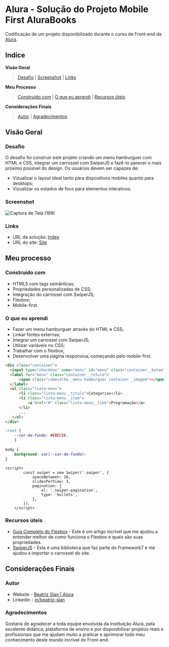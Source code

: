 # Alura - Solução do Projeto Mobile First AluraBooks

Codificação de um projeto disponibilizado durante o curso de Front-end da [Alura](https://www.alura.com.br/formacao-front-end).

## Indíce

**Visão Geral**
>[Desafio](#desafio) |
>[Screenshot](#screenshot) |
>[Links](#links)

**Meu Processo**
>[Construído com](#construído-com) | 
>[O que eu aprendi](#o-que-eu-aprendi) | 
>[Recursos úteis](#recursos-úteis)

**Considerações Finais** 
>[Autor](#autor) |
>[Agradecimentos](#agradecimentos)

## Visão Geral

### Desafio

O desafio foi construir este projeto criando um menu hamburguer com HTML e CSS, integrar um carrossel com SwiperJS e fazê-lo parecer o mais próximo possível do design. Os usuários devem ser capazes de:

- Vizualizar o layout ideal tanto para dispositivos mobiles quanto para desktops;
- Vizualizar os estados de foco para elementos interativos. 

### Screenshot

![Captura de Tela (199)](https://user-images.githubusercontent.com/105252003/178901722-db44a01e-3066-4d7a-9580-d2ee3e9ef287.png)

### Links

- URL da solução: [Index](https://github.com/beatrizslan/Projeto-Mobile-First-Alura-Books/blob/main/docs/index.html)
- URL do site: [Site](https://beatrizslan.github.io/Projeto-Mobile-First-Alura-Books/)

## Meu processo

### Construído com

- HTML5 com tags semânticas;
- Propriedades personalizadas de CSS;
- Integração do carrossel com SwiperJS;
- Flexbox;
- Mobile-first.

### O que eu aprendi

- Fazer um menu hamburguer através do HTML e CSS;
- Linkar fontes externas;
- Integrar um carrossel com SwiperJS;
- Utilizar variáveis no CSS;
- Trabalhar com o flexbox;
- Desenvolver uma página responsiva, começando pelo mobile-first.

```HTML
<div class="container">
  <input type="checkbox" name="menu" id="menu" class="container__botao">
  <label for="menu" class="container__rotulo">
      <span class="cabecalho__menu-hamburguer container__imagem"></span>
  </label>
  <ul class="lista-menu">
      <li class="lista-menu__titulo">Categorias</li>
      <li class="lista-menu__item">
          <a href="#" class="lista-menu__link">Programação</a>
      </li>
      ...   
   </ul>
</div>     
```

```CSS
:root {
    --cor-de-fundo: #EBECEE;
    }
    
body {
    background: var(--cor-de-fundo);
}
```

```JS
<script>
        const swiper = new Swiper('.swiper', {
            spaceBetween: 10,
            slidesPerView: 3,
            pagination: {
                el: '.swiper-pagination',
                type: 'bullets',
            },
        });
    </script>
```

### Recursos úteis

- [Guia Completo do Flexbox](https://css-tricks.com/snippets/css/a-guide-to-flexbox/) - Este é um artigo incrível que me ajudou a entender melhor de como funciona o Flexbox e quais são suas propriedades. 
- [SwiperJS](https://swiperjs.com/) - Esta é uma biblioteca que faz parte do Framework7 e me ajudou a importar o carrossel do site.
  

## Considerações Finais

### Autor

- Website - [Beatriz Slan | Alura](https://beatrizslan.github.io/Projeto-Mobile-First-Alura-Books/)
- Linkedin - [in/beatriz-slan](https://www.linkedin.com/in/beatriz-slan-2324a4173/)


### Agradecimentos

Gostaria de agradecer a toda equipe envolvida da Instituição Alura, pela excelente didática, plataforma de ensino e por disponibilizar projetos reais e profissionais que me ajudam muito a praticar e aprimorar todo meu conhecimento deste mundo incrível do Front-end.  
